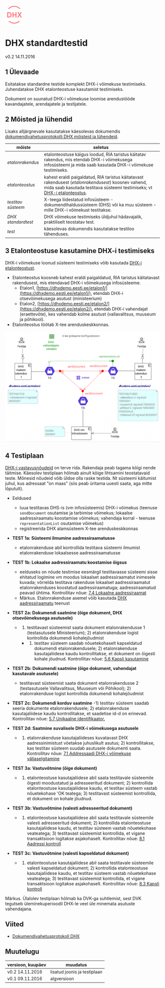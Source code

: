 ![](DHX.PNG)

# DHX standardtestid

v0.2 14.11.2016

## 1 Ülevaade

Esitatakse standardne testide komplekt DHX-i võimekuse testimiseks. Juhendatakse DHX etalonteostuse kasutamist testimiseks.

Dokument on suunatud DHX-i võimekuse loomise arendustööde kavandajatele, arendajatele ja testijatele.

## 2 Mõisted ja lühendid

Lisaks alljärgnevale kasutatakse käesolevas dokumendis [dokumendivahetusprotokolli DHX mõisteid ja lühendeid](https://e-gov.github.io/DHX/#3-m%C3%B5isted-ja-l%C3%BChendid).

| mõiste | seletus |
|--------|---------|
| _etalonrakendus_ | etalonteostuse käigus loodud, RIA taristus käitatav rakendus, mis etendab DHX-i võimekusega infosüsteemi ja mida saab kasutada DHX-i võimekuse testimiseks. |
| _etalonteostus_ | kahest eraldi paigaldatud, RIA taristus käitatavast rakendusest (_etalonrakendusest_) koosnev vahend, mida saab kasutada testitava süsteemi testimiseks; vt [DHX-i etalonteostus](https://github.com/e-gov/DHX-etalon). |
| _testitav süsteem_ | X-teega liidestatud infosüsteem - dokumendihaldussüsteem (DHS) või ka muu süsteem - mille DHX-i võimekust testitakse. |
| _DHX standardtest_ | DHX võimekuse testimiseks üldjuhul hädavajalik, praktiliselt teostatav test. | 
| _test_ | käesolevas dokumendis kasutatakse testiloo tähenduses. |

## 3 Etalonteostuse kasutamine DHX-i testimiseks

DHX-i võimekuse loonud süsteemi testimiseks võib kasutada [DHX-i etalonteostust](https://github.com/e-gov/DHX-etalon).
- Etalonteostus koosneb kahest eraldi paigaldatud, RIA taristus käitatavast rakendusest, mis etendavad DHX-i võimekusega infosüsteeme.
  - Etalon1, [https://dhxdemo.eesti.ee/etalon1/](https://dhxdemo.eesti.ee/etalon1/), etendab DHX-i otsevõimekusega asutust (ministeerium)
  - Etalon2, [https://dhxdemo.eesti.ee/etalon2/](https://dhxdemo.eesti.ee/etalon2/), etendab DHX-i vahendajat (eraettevõte), kes vahendab kolme asutust (vallavalitsus, muuseum ja põhikool).
- Etalonteostus töötab X-tee arenduskeskkonnas.

![](DHX-ETALON-TEST01.PNG)

## 4 Testiplaan

[DHX-i vastavusnõudeid](https://e-gov.github.io/DHX/#10-vastavusn%C3%B5uded) on terve rida. Rakendaja peab tagama kõigi nende täitmise. Käesolev testiplaan hõlmab ainult kõige lihtsamini teostatavaid teste. Mõnesid nõudeid võib üldse olla raske testida. Nt süsteemi käitumist juhul, kus adressaat "on maas" (siis peab üritama uuesti saata, aga mitte lõputult). 

- Eeldused
  - luua testitavas DHS-is (vm infosüsteemis) DHX-i võimekus (teenuse `sendDocument` osutamise ja tarbimise võimekus; lokaalse aadressiraamatu koostamise võimekus; vahendaja korral - teenuse `representationList` osutamise võimekus)
  - registreerida DHX alamsüsteem X-tee arenduskeskkonnas

- __TEST 1a: Süsteemi ilmumine aadressiraamatusse__
  - etalonrakenduse abil kontrollida testitava süsteemi ilmumist etalonrakenduse lokaalsesse aadressiraamatusse
- __TEST 1b: Lokaalse aadressiraamatu koostamise õigsus__
  - eelduseks on nõude testimise eesmärgil testitavasse süsteemi sisse ehitatud logimine vm moodus lokaalset aadressiraamatut inimesele kuvada; võrrelda testitava rakenduse lokaalset aadressiraamatut etalonrakenduses koostatud aadressiraamatuga; aadressiraamatud peavad ühtima. Kontrollitav nõue: [7.4 Lokaalne aadressiraamat](https://e-gov.github.io/DHX/#74-lokaalne-aadressiraamat)  
  - Märkus. Etalonrakenduse asemel võib kasutada [DHX aadressiraamatu](DHX-aadressiraamat.md) teenust

- __TEST 2a: Dokumendi saatmine (õige dokument, DHX otsevõimekusega asutusele)__
  - 1) testitavast süsteemist saata dokument etalonrakendusse 1 (testasutusele Ministeerium); 2) etalonrakenduse logist kontrollida dokumendi kohalejõudmist
    - 1) testitav süsteem saadab nõuetekohaselt kapseldatud dokumendi etalonrakendusele; 2) etalonrakenduse kasutajaliidese kaudu kontrollitakse, et dokument on õigesti kohale jõudnud. Kontrollitav nõue: [5.6 Kapsli kasutamine](https://e-gov.github.io/DHX/#56-kapsli-kasutamine)
- __TEST 2b: Dokumendi saatmine (õige dokument, vahendajat kasutavale asutusele)__
  - testitavast süsteemist saata dokument etalonrakendusse 2 (testasutusele Vallavalitsus, Muuseum või Põhikool); 2) etalonrakenduse logist kontrollida dokumendi kohalejõudmist
- __TEST 2c: Dokumendi korduv saatmine__
  -1) testitav süsteem saadab seeria dokumente etalonrakendusele; 2) etalonrakenduse kasutajaliidese kaudu kontrollitakse, et saadetise id-d on erinevad. Kontrollitav nõue: [5.7 Unikaalne identifikaator.](https://e-gov.github.io/DHX/#57-unikaalne-identifikaator)
- __TEST 2d: Saatmine suvalisele DHX-i võimekusega asutusele__
  - 1) etalonrakenduse kasutajaliideses kuvatavast DHX aadressinimistust võetakse juhuslikult asutus; 2) kontrollitakse, kas testitav süsteem suudab asutusele dokumenti saata. Kontrollitav nõue: [7.1 Addressaadi DHX-i võimekuse väljaselgitamine](https://e-gov.github.io/DHX/#71-dhx-v%C3%B5imekus)

- __TEST 3a: Vastuvõtmine (õige dokument)__
  - 1) etalonteostuse kasutajaliidese abil saata testitavale süsteemile õigesti moodustatud ja adresseeritud dokument; 2) kontrollida etalonteostuse kasutajaliidese kaudu, et testitav süsteem vastab nõuetekohase 'OK teatega; 3) testitavast süsteemist kontrollida, et dokument on kohale jõudnud.
- __TEST 3b: Vastuvõtmine (valesti adresseeritud dokument)__
  - 1) etalonteostuse kasutajaliidese abil saata testitavale süsteemile valesti adresseeritud dokument; 2) kontrollida etalonteostuse kasutajaliidese kaudu, et testitav süsteem vastab nõuetekohase veateatega; 3) testitavast süsteemist kontrollida, et vigane transaktsioon logitakse asjakohaselt. Kontrollitav nõue: [8.1 Aadressi kontroll](https://e-gov.github.io/DHX/#81-aadressi-kontroll)
- __TEST 3c: Vastuvõtmine (valesti kapseldatud dokument)__
  - 1) etalonteostuse kasutajaliidese abil saata testitavale süsteemile valesti kapseldatud dokument; 2) kontrollida etalonteostuse kasutajaliidese kaudu, et testitav süsteem vastab nõuetekohase veateatega; 3) testitavast süsteemist kontrollida, et vigane transaktsioon logitakse asjakohaselt. Kontrollitav nõue: [8.3 Kapsli kontroll](https://e-gov.github.io/DHX/#83-kapsli-kontroll)  
  
Märkus. Ülalolev testiplaan hõlmab ka DVK-ga suhtlemist, sest DVK tegutseb üleminekuperioodil DHX-le veel üle minemata asutuste vahendajana.

## Viited

- [Dokumendivahetusprotokoll DHX](https://e-gov.github.io/DHX/)

## Muutelugu

| versioon, kuupäev | muudatus |
|-------------------|----------|
| v0.2 14.11.2016   | lisatud joonis ja testiplaan |
| v0.1 09.11.2016   | algversioon |
